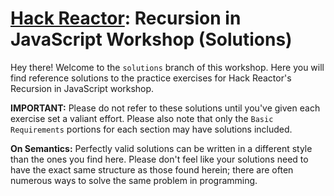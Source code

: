 # [Hack Reactor](https://www.hackreactor.com): Recursion in JavaScript Workshop (Solutions)

Hey there! Welcome to the `solutions` branch of this workshop. Here you will find reference solutions to the practice exercises for Hack Reactor's Recursion in JavaScript workshop.

**IMPORTANT:** Please do not refer to these solutions until you've given each exercise set a valiant effort. Please also note that only the `Basic Requirements` portions for each section may have solutions included.

**On Semantics:** Perfectly valid solutions can be written in a different style than the ones you find here. Please don't feel like your solutions need to have the exact same structure as those found herein; there are often numerous ways to solve the same problem in programming.
